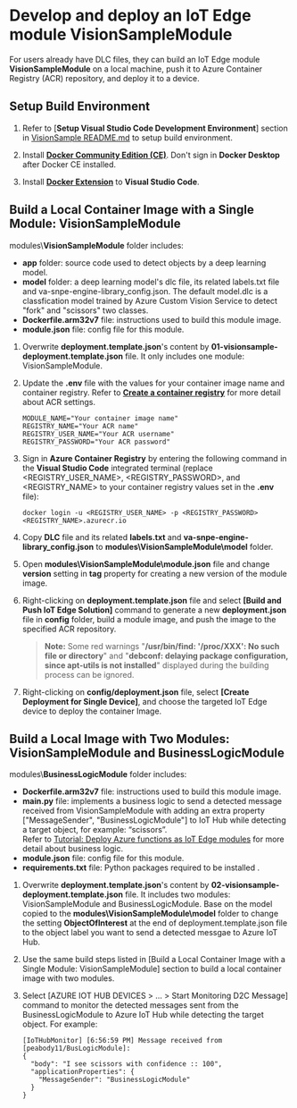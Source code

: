 # Develop and deploy an IoT Edge module VisionSampleModule

For users already have DLC files, they can build an IoT Edge module **VisionSampleModule** on a local machine, push it to Azure Container Registry (ACR) repository, and deploy it to a device.

## Setup Build Environment

1. Refer to [**Setup Visual Studio Code Development Environment**] section in [VisionSample README.md](../README.md) to setup build environment.

1. Install [**Docker Community Edition (CE)**](https://docs.docker.com/install/#supported-platforms).  Don't sign in **Docker Desktop** after Docker CE installed.

1. Install [**Docker Extension**](https://marketplace.visualstudio.com/items?itemName=PeterJausovec.vscode-docker) to **Visual Studio Code**.

## Build a Local Container Image with a Single Module: VisionSampleModule

modules\\**VisionSampleModule** folder includes:
   * **app** folder: source code used to detect objects by a deep learning model.
   * **model** folder: a deep learning model's dlc file, its related labels.txt file and va-snpe-engine-library_config.json.  The default model.dlc is a classfication model trained by Azure Custom Vision Service to detect "fork" and "scissors" two classes.
   * **Dockerfile.arm32v7** file: instructions used to build this module image.
   * **module.json** file: config file for this module.

1. Overwrite **deployment.template.json**'s content by **01-visionsample-deployment.template.json** file.  It only includes one module: VisionSampleModule.

2.  Update the **.env** file with the values for your container image name and container registry.  Refer to [**Create a container registry**](https://docs.microsoft.com/en-us/azure/iot-edge/tutorial-python-module#create-a-container-registry) for more detail about ACR settings.
     ```<language>
     MODULE_NAME="Your container image name"
     REGISTRY_NAME="Your ACR name"
     REGISTRY_USER_NAME="Your ACR username"
     REGISTRY_PASSWORD="Your ACR password"
     ```

3. Sign in **Azure Container Registry** by entering the following command in the **Visual Studio Code** integrated terminal (replace <REGISTRY_USER_NAME>, <REGISTRY_PASSWORD>, and <REGISTRY_NAME> to your container registry values set in the **.env** file):
    ```<language>
    docker login -u <REGISTRY_USER_NAME> -p <REGISTRY_PASSWORD> <REGISTRY_NAME>.azurecr.io  
    ```
4. Copy **DLC** file and its related **labels.txt** and **va-snpe-engine-library_config.json** to **modules\VisionSampleModule\model** folder.

5. Open **modules\VisionSampleModule\module.json** file and change **version** setting in **tag** property for creating a new version of the module image.

6. Right-clicking on **deployment.template.json** file and select **[Build and Push IoT Edge Solution]** command to generate a new **deployment.json** file in **config** folder, build a module image, and push the image to the specified ACR repository.
    > **Note:** Some red warnings "**/usr/bin/find: '/proc/XXX': No such file or directory**" and "**debconf: delaying package configuration, since apt-utils is not installed**" displayed during the building process can be ignored.

7. Right-clicking on **config/deployment.json** file, select **[Create Deployment for Single Device]**, and choose the targeted IoT Edge device to deploy the container Image.

## Build a Local Image with Two Modules: VisionSampleModule and BusinessLogicModule 

modules\\**BusinessLogicModule** folder includes:
   * **Dockerfile.arm32v7** file: instructions used to build this module image.
   * **main.py** file: implements a business logic to send a detected message received from VisionSampleModule with adding an extra property ["MessageSender", "BusinessLogicModule"] to IoT Hub while detecting a target object, for example: “scissors”.  
Refer to [Tutorial: Deploy Azure functions as IoT Edge modules](https://docs.microsoft.com/en-us/azure/iot-edge/tutorial-deploy-function) for more detail about business logic.
   * **module.json** file: config file for this module.
   *  **requirements.txt** file: Python packages required to be installed .

1. Overwrite **deployment.template.json**'s content by **02-visionsample-deployment.template.json** file.  It includes two modules: VisionSampleModule and BusinessLogicModule.
Base on the model copied to the **modules\VisionSampleModule\model** folder to change the setting **ObjectOfInterest** at the end of deployment.template.json file to the object label you want to send a detected messgae to Azure IoT Hub.

2. Use the same build steps listed in [Build a Local Container Image with a Single Module: VisionSampleModule] section to build a local container image with two modules.

3. Select [AZURE IOT HUB DEVICES > ... > Start Monitoring D2C Message] command to monitor the detected messages sent from the BusinessLogicModule to Azure IoT Hub while detecting the target object.  For example:
    ```<language>
    [IoTHubMonitor] [6:56:59 PM] Message received from [peabody11/BusLogicModule]:
    {
      "body": "I see scissors with confidence :: 100",
      "applicationProperties": {
        "MessageSender": "BusinessLogicModule"
      }
    }
    ```

